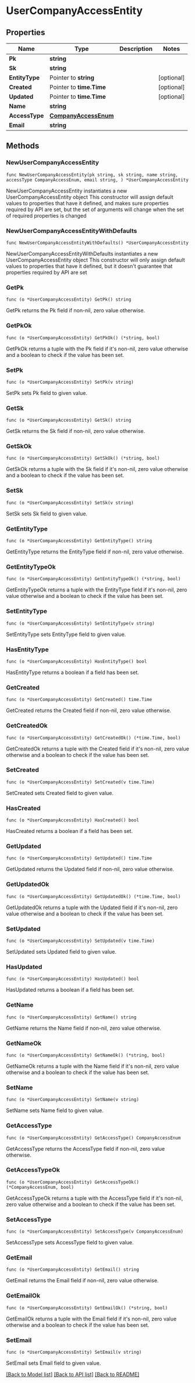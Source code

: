 # UserCompanyAccessEntity

## Properties

Name | Type | Description | Notes
------------ | ------------- | ------------- | -------------
**Pk** | **string** |  | 
**Sk** | **string** |  | 
**EntityType** | Pointer to **string** |  | [optional] 
**Created** | Pointer to **time.Time** |  | [optional] 
**Updated** | Pointer to **time.Time** |  | [optional] 
**Name** | **string** |  | 
**AccessType** | [**CompanyAccessEnum**](CompanyAccessEnum.md) |  | 
**Email** | **string** |  | 

## Methods

### NewUserCompanyAccessEntity

`func NewUserCompanyAccessEntity(pk string, sk string, name string, accessType CompanyAccessEnum, email string, ) *UserCompanyAccessEntity`

NewUserCompanyAccessEntity instantiates a new UserCompanyAccessEntity object
This constructor will assign default values to properties that have it defined,
and makes sure properties required by API are set, but the set of arguments
will change when the set of required properties is changed

### NewUserCompanyAccessEntityWithDefaults

`func NewUserCompanyAccessEntityWithDefaults() *UserCompanyAccessEntity`

NewUserCompanyAccessEntityWithDefaults instantiates a new UserCompanyAccessEntity object
This constructor will only assign default values to properties that have it defined,
but it doesn't guarantee that properties required by API are set

### GetPk

`func (o *UserCompanyAccessEntity) GetPk() string`

GetPk returns the Pk field if non-nil, zero value otherwise.

### GetPkOk

`func (o *UserCompanyAccessEntity) GetPkOk() (*string, bool)`

GetPkOk returns a tuple with the Pk field if it's non-nil, zero value otherwise
and a boolean to check if the value has been set.

### SetPk

`func (o *UserCompanyAccessEntity) SetPk(v string)`

SetPk sets Pk field to given value.


### GetSk

`func (o *UserCompanyAccessEntity) GetSk() string`

GetSk returns the Sk field if non-nil, zero value otherwise.

### GetSkOk

`func (o *UserCompanyAccessEntity) GetSkOk() (*string, bool)`

GetSkOk returns a tuple with the Sk field if it's non-nil, zero value otherwise
and a boolean to check if the value has been set.

### SetSk

`func (o *UserCompanyAccessEntity) SetSk(v string)`

SetSk sets Sk field to given value.


### GetEntityType

`func (o *UserCompanyAccessEntity) GetEntityType() string`

GetEntityType returns the EntityType field if non-nil, zero value otherwise.

### GetEntityTypeOk

`func (o *UserCompanyAccessEntity) GetEntityTypeOk() (*string, bool)`

GetEntityTypeOk returns a tuple with the EntityType field if it's non-nil, zero value otherwise
and a boolean to check if the value has been set.

### SetEntityType

`func (o *UserCompanyAccessEntity) SetEntityType(v string)`

SetEntityType sets EntityType field to given value.

### HasEntityType

`func (o *UserCompanyAccessEntity) HasEntityType() bool`

HasEntityType returns a boolean if a field has been set.

### GetCreated

`func (o *UserCompanyAccessEntity) GetCreated() time.Time`

GetCreated returns the Created field if non-nil, zero value otherwise.

### GetCreatedOk

`func (o *UserCompanyAccessEntity) GetCreatedOk() (*time.Time, bool)`

GetCreatedOk returns a tuple with the Created field if it's non-nil, zero value otherwise
and a boolean to check if the value has been set.

### SetCreated

`func (o *UserCompanyAccessEntity) SetCreated(v time.Time)`

SetCreated sets Created field to given value.

### HasCreated

`func (o *UserCompanyAccessEntity) HasCreated() bool`

HasCreated returns a boolean if a field has been set.

### GetUpdated

`func (o *UserCompanyAccessEntity) GetUpdated() time.Time`

GetUpdated returns the Updated field if non-nil, zero value otherwise.

### GetUpdatedOk

`func (o *UserCompanyAccessEntity) GetUpdatedOk() (*time.Time, bool)`

GetUpdatedOk returns a tuple with the Updated field if it's non-nil, zero value otherwise
and a boolean to check if the value has been set.

### SetUpdated

`func (o *UserCompanyAccessEntity) SetUpdated(v time.Time)`

SetUpdated sets Updated field to given value.

### HasUpdated

`func (o *UserCompanyAccessEntity) HasUpdated() bool`

HasUpdated returns a boolean if a field has been set.

### GetName

`func (o *UserCompanyAccessEntity) GetName() string`

GetName returns the Name field if non-nil, zero value otherwise.

### GetNameOk

`func (o *UserCompanyAccessEntity) GetNameOk() (*string, bool)`

GetNameOk returns a tuple with the Name field if it's non-nil, zero value otherwise
and a boolean to check if the value has been set.

### SetName

`func (o *UserCompanyAccessEntity) SetName(v string)`

SetName sets Name field to given value.


### GetAccessType

`func (o *UserCompanyAccessEntity) GetAccessType() CompanyAccessEnum`

GetAccessType returns the AccessType field if non-nil, zero value otherwise.

### GetAccessTypeOk

`func (o *UserCompanyAccessEntity) GetAccessTypeOk() (*CompanyAccessEnum, bool)`

GetAccessTypeOk returns a tuple with the AccessType field if it's non-nil, zero value otherwise
and a boolean to check if the value has been set.

### SetAccessType

`func (o *UserCompanyAccessEntity) SetAccessType(v CompanyAccessEnum)`

SetAccessType sets AccessType field to given value.


### GetEmail

`func (o *UserCompanyAccessEntity) GetEmail() string`

GetEmail returns the Email field if non-nil, zero value otherwise.

### GetEmailOk

`func (o *UserCompanyAccessEntity) GetEmailOk() (*string, bool)`

GetEmailOk returns a tuple with the Email field if it's non-nil, zero value otherwise
and a boolean to check if the value has been set.

### SetEmail

`func (o *UserCompanyAccessEntity) SetEmail(v string)`

SetEmail sets Email field to given value.



[[Back to Model list]](../README.md#documentation-for-models) [[Back to API list]](../README.md#documentation-for-api-endpoints) [[Back to README]](../README.md)


